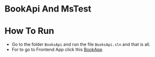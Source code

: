 # BookApi And MsTest

# How To Run
- Go to the folder `BooksApi` and run the file `BooksApi.sln` and that is all.
- For to go to Frontend App click this [BookApp](https://github.com/luismiguel0406/bookApp)
